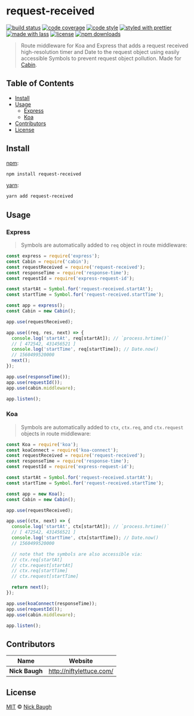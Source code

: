 # request-received

[![build status](https://img.shields.io/travis/com/cabinjs/request-received.svg)](https://travis-ci.com/cabinjs/request-received)
[![code coverage](https://img.shields.io/codecov/c/github/cabinjs/request-received.svg)](https://codecov.io/gh/cabinjs/request-received)
[![code style](https://img.shields.io/badge/code_style-XO-5ed9c7.svg)](https://github.com/sindresorhus/xo)
[![styled with prettier](https://img.shields.io/badge/styled_with-prettier-ff69b4.svg)](https://github.com/prettier/prettier)
[![made with lass](https://img.shields.io/badge/made_with-lass-95CC28.svg)](https://lass.js.org)
[![license](https://img.shields.io/github/license/cabinjs/request-received.svg)](LICENSE)
[![npm downloads](https://img.shields.io/npm/dt/request-received.svg)](https://npm.im/request-received)

> Route middleware for Koa and Express that adds a request received high-resolution timer and Date to the request object using easily accessible Symbols to prevent request object pollution.  Made for [Cabin][].


## Table of Contents

* [Install](#install)
* [Usage](#usage)
  * [Express](#express)
  * [Koa](#koa)
* [Contributors](#contributors)
* [License](#license)


## Install

[npm][]:

```sh
npm install request-received
```

[yarn][]:

```sh
yarn add request-received
```


## Usage

### Express

> Symbols are automatically added to `req` object in route middleware:

```js
const express = require('express');
const Cabin = require('cabin');
const requestReceived = require('request-received');
const responseTime = require('response-time');
const requestId = require('express-request-id');

const startAt = Symbol.for('request-received.startAt');
const startTime = Symbol.for('request-received.startTime');

const app = express();
const Cabin = new Cabin();

app.use(requestReceived);

app.use((req, res, next) => {
  console.log('startAt', req[startAt]); // `process.hrtime()`
  // [ 472542, 431456521 ]
  console.log('startTime', req[startTime]); // Date.now()
  // 1560499520000
  next();
});

app.use(responseTime());
app.use(requestId());
app.use(cabin.middleware);

app.listen();
```

### Koa

> Symbols are automatically added to `ctx`, `ctx.req`, and `ctx.request` objects in route middleware:

```js
const Koa = require('koa');
const koaConnect = require('koa-connect');
const requestReceived = require('request-received');
const responseTime = require('response-time');
const requestId = require('express-request-id');

const startAt = Symbol.for('request-received.startAt');
const startTime = Symbol.for('request-received.startTime');

const app = new Koa();
const Cabin = new Cabin();

app.use(requestReceived);

app.use((ctx, next) => {
  console.log('startAt', ctx[startAt]); // `process.hrtime()`
  // [ 472542, 431456521 ]
  console.log('startTime', ctx[startTime]); // Date.now()
  // 1560499520000

  // note that the symbols are also accessible via:
  // ctx.req[startAt]
  // ctx.request[startAt]
  // ctx.req[startTime]
  // ctx.request[startTime]

  return next();
});

app.use(koaConnect(responseTime));
app.use(requestId());
app.use(cabin.middleware);

app.listen();
```


## Contributors

| Name           | Website                    |
| -------------- | -------------------------- |
| **Nick Baugh** | <http://niftylettuce.com/> |


## License

[MIT](LICENSE) © [Nick Baugh](http://niftylettuce.com/)


## 

[npm]: https://www.npmjs.com/

[yarn]: https://yarnpkg.com/

[cabin]: https://cabinjs.com
